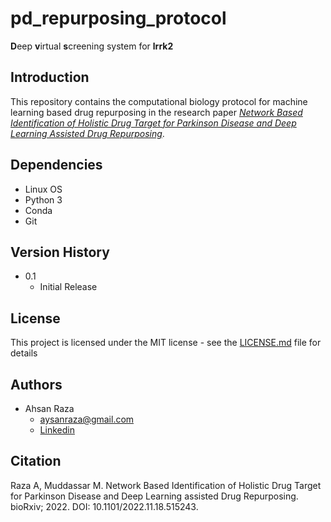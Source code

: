 # pd_repurposing_protocol
**D**eep **v**irtual **s**creening system for **lrrk2**
## Introduction
This repository contains the computational biology protocol for machine learning based drug repurposing in the research paper [*Network Based Identification of Holistic Drug Target for Parkinson Disease and Deep Learning Assisted Drug Repurposing*](https://www.biorxiv.org/content/10.1101/2022.11.18.515243v1.full).
## Dependencies
* Linux OS
* Python 3
* Conda 
* Git
## Version History
* 0.1
  * Initial Release
## License
This project is licensed under the  MIT license - see the [LICENSE.md](https://github.com/aysanraza/pd_repurposing_protocol/edit/main/LICENSE) file for details
## Authors
* Ahsan Raza
  * aysanraza@gmail.com
  * [Linkedin](https://www.linkedin.com/in/ahsan-raza-0510b1128/)
## Citation
Raza A, Muddassar M. Network Based Identification of Holistic Drug Target for Parkinson Disease and Deep Learning assisted Drug Repurposing. bioRxiv; 2022. DOI: 10.1101/2022.11.18.515243. 
